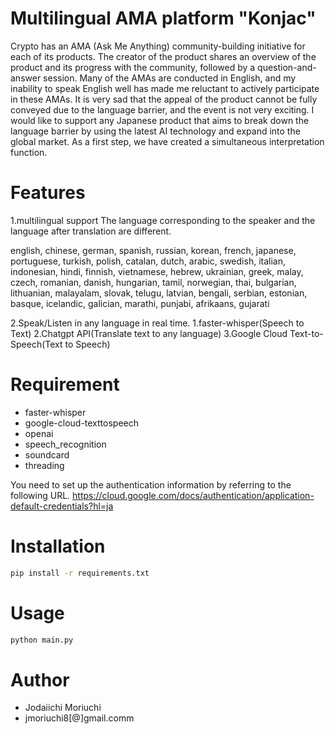# Multilingual AMA platform "Konjac"

Crypto has an AMA (Ask Me Anything) community-building initiative for each of its products.
The creator of the product shares an overview of the product and its progress with the community, followed by a question-and-answer session.
Many of the AMAs are conducted in English, and my inability to speak English well has made me reluctant to actively participate in these AMAs.
It is very sad that the appeal of the product cannot be fully conveyed due to the language barrier, and the event is not very exciting.
I would like to support any Japanese product that aims to break down the language barrier by using the latest AI technology and expand into the global market.
As a first step, we have created a simultaneous interpretation function.

# Features
1.multilingual support
The language corresponding to the speaker and the language after translation are different.

english, chinese, german, spanish, russian, korean, french, japanese, portuguese, turkish, polish, 
catalan, dutch, arabic, swedish, italian, indonesian, hindi, finnish, vietnamese, hebrew, ukrainian, 
greek, malay, czech, romanian, danish, hungarian, tamil, norwegian, thai, bulgarian, lithuanian, 
malayalam, slovak, telugu, latvian, bengali, serbian, estonian, basque, icelandic, galician, marathi, 
punjabi, afrikaans, gujarati

2.Speak/Listen in any language in real time.
 1.faster-whisper(Speech to Text)
 2.Chatgpt API(Translate text to any language)
 3.Google Cloud Text-to-Speech(Text to Speech)

# Requirement
 
* faster-whisper
* google-cloud-texttospeech
* openai
* speech_recognition
* soundcard
* threading

 You need to set up the authentication information by referring to the following URL.
 https://cloud.google.com/docs/authentication/application-default-credentials?hl=ja

# Installation
 
```bash
pip install -r requirements.txt
```

# Usage
```bash
python main.py
```

# Author
* Jodaiichi Moriuchi
* jmoriuchi8[@]gmail.comm
